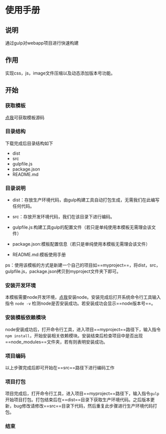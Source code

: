 # 使用手册
## 说明

通过gulp对webapp项目进行快速构建

## 作用

实现css，js，image文件压缩以及动态添加版本号功能。

## 开始

### 获取模板

[点我](https://github.com/CC4J/project_demo_gulp)可获取模板源码

### 目录结构

下载完成后目录结构如下
- dist
- src
- gulpfile.js
- package.json
- README.md

### 目录说明

- dist：存放生产环境代码，由gulp构建工具自动打包生成，无需我们在此编写任何代码。

- src：存放开发环境代码，我们在该目录下进行编码。

- gulpfile.js:构建工具gulp的配置文件（若只是单纯使用本模板无需理会该文件）

- package.json:模板配置信息（若只是单纯使用本模板无需理会该文件）

- README.md:模板使用手册

ps：使用该模板的方式是新建一个自己的项目如==myproject==，将dist，src，gulpfile.js，package.json拷贝到myproject文件夹下即可。

### 安装开发环境

本模板需要node开发环境，[点我](https://nodejs.org/en/)安装node。安装完成后打开系统命令行工具输入指令
`node -v`
检测node是否安装成功。若安装成功会显示==node版本号==。

### 安装模板依赖模块

node安装成功后，打开命令行工具，进入项目==myproject==路径下，输入指令`npm install`，开始安装相关依赖模块。安装结束后检查项目中是否出现==node_modules==文件夹，若有则表明安装成功。

### 项目编码

以上步骤完成后即可开始在==src==路径下进行编码工作

### 项目打包

项目完成后，打开命令行工具，进入项目==myproject==路径下，输入指令`gulp`开始项目打包。打包结束后在==dist==目录下获取生产环境代码。之后版本更新，bug修改请修改==src==目录下代码，然后重复此步骤进行生产环境代码打包。

### 结束











